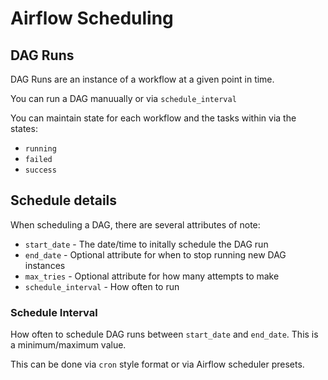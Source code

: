 # Airflow Scheduling
## DAG Runs
DAG Runs are an instance of a workflow at a given point in time.

You can run a DAG manuually or via `schedule_interval`

You can maintain state for each workflow and the tasks within via the states:
- `running`
- `failed`
- `success`

## Schedule details
When scheduling a DAG, there are several attributes of note:
- `start_date` - The date/time to initally schedule the DAG run
- `end_date` - Optional attribute for when to stop running new DAG instances
- `max_tries` - Optional attribute for how many attempts to make
- `schedule_interval` - How often to run

### Schedule Interval
How often to schedule DAG runs between `start_date` and `end_date`. This is a minimum/maximum value.

This can be done via `cron` style format or via Airflow scheduler presets.